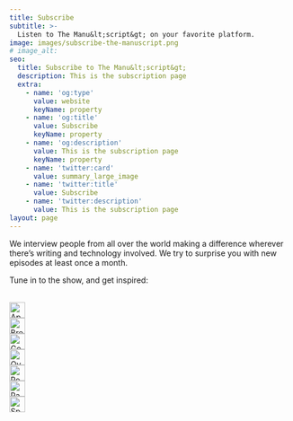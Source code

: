 ```yaml
---
title: Subscribe
subtitle: >-
  Listen to The Manu&lt;script&gt; on your favorite platform.
image: images/subscribe-the-manuscript.png
# image_alt: 
seo:
  title: Subscribe to The Manu&lt;script&gt;
  description: This is the subscription page
  extra:
    - name: 'og:type'
      value: website
      keyName: property
    - name: 'og:title'
      value: Subscribe
      keyName: property
    - name: 'og:description'
      value: This is the subscription page
      keyName: property
    - name: 'twitter:card'
      value: summary_large_image
    - name: 'twitter:title'
      value: Subscribe
    - name: 'twitter:description'
      value: This is the subscription page
layout: page
---
```


We interview people from all over the world making a difference wherever there’s writing and technology involved. 
We try to surprise you with new episodes at least once a month. 

Tune in to the show, and get inspired: 

<br>
<div class="platforms-wrapper">
  <div class="platform-icon">
    <a
      href="https://podcasts.apple.com/br/podcast/the-manuscript/id1501843799"
      target="_blank"
      rel="noopener noreferrer"
      class="css-1z0xd9g"
      ><div class="styles__iconWrapper___9XLUZ">
        <img
          src="https://d12xoj7p9moygp.cloudfront.net/images/podcast/logo-square/006/apple_podcasts.png"
          srcset="
            https://d12xoj7p9moygp.cloudfront.net/images/podcast/logo-square/006/apple_podcasts.png    1x,
            https://d12xoj7p9moygp.cloudfront.net/images/podcast/logo-square/006/apple_podcasts@2x.png 2x
          "
          alt="Apple Podcasts Logo"
          height="28"
          width="28"
        />
        <!-- <p class="styles__text___1SXNv">Apple Podcasts</p> -->
      </div></a
    >
  </div>
  <div class="platform-icon">
    <a
      href="https://www.breaker.audio/the-manuscript-1"
      target="_blank"
      rel="noopener noreferrer"
      class="css-1z0xd9g"
      ><div class="styles__iconWrapper___9XLUZ">
        <img
          src="https://d12xoj7p9moygp.cloudfront.net/images/podcast/logo-square/006/breaker.png"
          srcset="
            https://d12xoj7p9moygp.cloudfront.net/images/podcast/logo-square/006/breaker.png    1x,
            https://d12xoj7p9moygp.cloudfront.net/images/podcast/logo-square/006/breaker@2x.png 2x
          "
          alt="Breaker Logo"
          height="28"
          width="28"
        />
        <!-- <p class="styles__text___1SXNv">Breaker</p> -->
      </div></a
    >
  </div>
  <div class="platform-icon">
    <a
      href="https://www.google.com/podcasts?feed=aHR0cHM6Ly9hbmNob3IuZm0vcy8xNDMwOThmMC9wb2RjYXN0L3Jzcw=="
      target="_blank"
      rel="noopener noreferrer"
      class="css-1z0xd9g"
      ><div class="styles__iconWrapper___9XLUZ">
        <img
          src="https://d12xoj7p9moygp.cloudfront.net/images/podcast/logo-square/006/google_podcasts.png"
          srcset="
            https://d12xoj7p9moygp.cloudfront.net/images/podcast/logo-square/006/google_podcasts.png    1x,
            https://d12xoj7p9moygp.cloudfront.net/images/podcast/logo-square/006/google_podcasts@2x.png 2x
          "
          alt="Google Podcasts Logo"
          height="28"
          width="28"
        />
        <!-- <p class="styles__text___1SXNv">Google Podcasts</p> -->
      </div></a
    >
  </div>
  <div class="platform-icon">
    <a
      href="https://overcast.fm/itunes1501843799/the-manuscript"
      target="_blank"
      rel="noopener noreferrer"
      class="css-1z0xd9g"
      ><div class="styles__iconWrapper___9XLUZ">
        <img
          src="https://d12xoj7p9moygp.cloudfront.net/images/podcast/logo-square/006/overcast.png"
          srcset="
            https://d12xoj7p9moygp.cloudfront.net/images/podcast/logo-square/006/overcast.png    1x,
            https://d12xoj7p9moygp.cloudfront.net/images/podcast/logo-square/006/overcast@2x.png 2x
          "
          alt="Overcast Logo"
          height="28"
          width="28"
        />
        <!-- <p class="styles__text___1SXNv">Overcast</p> -->
      </div></a
    >
  </div>
  <div class="platform-icon">
    <a
      href="https://pca.st/wnb36o1z"
      target="_blank"
      rel="noopener noreferrer"
      class="css-1z0xd9g"
      ><div class="styles__iconWrapper___9XLUZ">
        <img
          src="https://d12xoj7p9moygp.cloudfront.net/images/podcast/logo-square/006/pocket_casts.png"
          srcset="
            https://d12xoj7p9moygp.cloudfront.net/images/podcast/logo-square/006/pocket_casts.png    1x,
            https://d12xoj7p9moygp.cloudfront.net/images/podcast/logo-square/006/pocket_casts@2x.png 2x
          "
          alt="Pocket Casts Logo"
          height="28"
          width="28"
        />
        <!-- <p class="styles__text___1SXNv">Pocket Casts</p> -->
      </div></a
    >
  </div>
  <div class="platform-icon">
    <a
      href="https://radiopublic.com/the-manuscript-6NoZ1A"
      target="_blank"
      rel="noopener noreferrer"
      class="css-1z0xd9g"
      ><div class="styles__iconWrapper___9XLUZ">
        <img
          src="https://d12xoj7p9moygp.cloudfront.net/images/podcast/logo-square/006/radiopublic.png"
          srcset="
            https://d12xoj7p9moygp.cloudfront.net/images/podcast/logo-square/006/radiopublic.png    1x,
            https://d12xoj7p9moygp.cloudfront.net/images/podcast/logo-square/006/radiopublic@2x.png 2x
          "
          alt="RadioPublic Logo"
          height="28"
          width="28"
        />
        <!-- <p class="styles__text___1SXNv">RadioPublic</p> -->
      </div></a
    >
  </div>
  <div class="platform-icon">
    <a
      href="https://open.spotify.com/show/3fxF61LYR4BBDAv6YhZV5r"
      target="_blank"
      rel="noopener noreferrer"
      class="css-1z0xd9g"
      ><div class="styles__iconWrapper___9XLUZ">
        <img
          src="https://d12xoj7p9moygp.cloudfront.net/images/podcast/logo-square/006/spotify.png"
          srcset="
            https://d12xoj7p9moygp.cloudfront.net/images/podcast/logo-square/006/spotify.png    1x,
            https://d12xoj7p9moygp.cloudfront.net/images/podcast/logo-square/006/spotify@2x.png 2x
          "
          alt="Spotify Logo"
          height="28"
          width="28"
        />
        <!-- <p class="styles__text___1SXNv">Spotify</p> -->
      </div></a
    >
  </div>
</div>